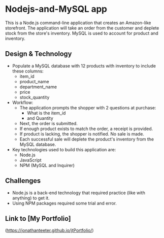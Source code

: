# Nodejs-and-MySQL app
This is a Node.js command-line application that creates an Amazon-like storefront.  The application will take an order from the customer and deplete stock from the store's inventory.  MySQL is used to account for product and inventory.

## Design & Technology
* Populate a MySQL database with 12 products with inventory to include these columns:
    * item_id
    * product_name
    * department_name
    * price
    * stock_quantity
* Workflow:
    * The application prompts the shopper with 2 questions at purchase:
        * What is the item_id
        * and Quantity
    * Next, the order is submitted.
    * If enough product exists to match the order, a receipt is provided.
    * If product is lacking, the shopper is notified.  No sale is made.
    * Each successful sale will deplete the product's inventory from the MySQL database.
* Key technologies used to build this application are:
    * Node.js
    * JavaScript 
    * NPM (MySQL and Inquirer)

## Challenges
* Node.js is a back-end technology that required practice (like with anything) to get it.
* Using NPM packages required some trial and error.

## Link to [My Portfolio] 
(https://jonathanteeter.github.io/jtPortfolio/)